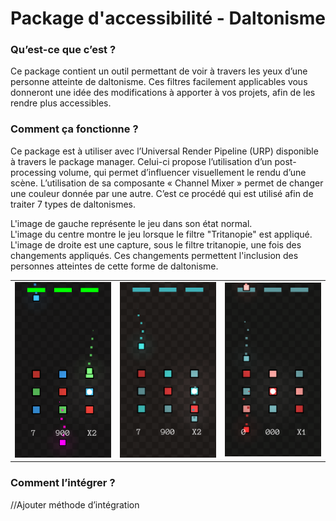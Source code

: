 # Package d'accessibilité - Daltonisme


### Qu’est-ce que c’est ?
Ce package contient un outil permettant de voir à travers les yeux d’une personne atteinte de daltonisme. Ces filtres facilement applicables vous donneront une idée des modifications à apporter à vos projets, afin de les rendre plus accessibles.

### Comment ça fonctionne ?
Ce package est à utiliser avec l’Universal Render Pipeline (URP) disponible à travers le package manager. Celui-ci propose l’utilisation d’un post-processing volume, qui permet d’influencer visuellement le rendu d’une scène. L’utilisation de sa composante « Channel Mixer » permet de changer une couleur donnée par une autre. C’est ce procédé qui est utilisé afin de traiter 7 types de daltonismes.  

L'image de gauche représente le jeu dans son état normal. <br>
L'image du centre montre le jeu lorsque le filtre "Tritanopie" est appliqué. <br>
L'image de droite est une capture, sous le filtre tritanopie, une fois des changements appliqués. Ces changements permettent l'inclusion des personnes atteintes de cette forme de daltonisme. 

<table align="center">
	<tr>
		<td><img src="images/1.PNG" width="200"></td>
		<td><img src="images/2.PNG" width="200"></td>
		<td><img src="images/3.PNG" width="200"></td>
	</tr>
</table>



### Comment l’intégrer ? 
//Ajouter méthode d’intégration
